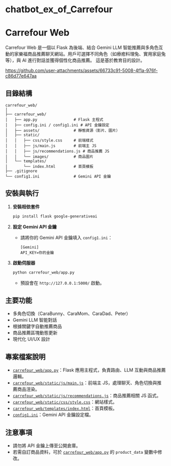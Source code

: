 # chatbot_ex_of_Carrefour

# Carrefour Web

Carrefour Web 是一個以 Flask 為後端、結合 Gemini LLM 智能推薦與多角色互動的家樂福商品推薦聊天網站。用戶可選擇不同角色（如療癒料理兔、實用家庭兔等），與 AI 進行對話並獲得個性化商品推薦。
這是基於教育目的設計。

https://github.com/user-attachments/assets/66733c91-5008-4f1a-976f-c86d77e647aa


## 目錄結構

```
carrefour_web/
│
├── carrefour_web/
│   ├── app.py                # Flask 主程式
│   ├── config.ini / config1.ini # API 金鑰設定
│   ├── assets/               # 靜態資源（影片、圖片）
│   ├── static/
│   │   ├── css/style.css     # 前端樣式
│   │   ├── js/main.js        # 前端主 JS
│   │   ├── js/recommendations.js # 商品推薦 JS
│   │   └── images/           # 商品圖片
│   └── templates/
│       └── index.html        # 首頁模板
├── .gitignore
└── config1.ini               # Gemini API 金鑰
```

## 安裝與執行

1. **安裝相依套件**
    ```sh
    pip install flask google-generativeai
    ```

2. **設定 Gemini API 金鑰**
    - 請將你的 Gemini API 金鑰填入 `config1.ini`：
      ```
      [Gemini]
      API_KEY=你的金鑰
      ```

3. **啟動伺服器**
    ```sh
    python carrefour_web/app.py
    ```
    - 預設會在 `http://127.0.0.1:5000/` 啟動。

## 主要功能

- 多角色切換（CaraBunny、CaraMom、CaraDad、Peter）
- Gemini LLM 智能對話
- 根據關鍵字自動推薦商品
- 商品推薦區塊動態更新
- 現代化 UI/UX 設計

## 專案檔案說明

- [`carrefour_web/app.py`](carrefour_web/app.py)：Flask 應用主程式，負責路由、LLM 互動與商品推薦邏輯。
- [`carrefour_web/static/js/main.js`](carrefour_web/static/js/main.js)：前端主 JS，處理聊天、角色切換與推薦商品渲染。
- [`carrefour_web/static/js/recommendations.js`](carrefour_web/static/js/recommendations.js)：商品推薦相關 JS 函式。
- [`carrefour_web/static/css/style.css`](carrefour_web/static/css/style.css)：網站樣式。
- [`carrefour_web/templates/index.html`](carrefour_web/templates/index.html)：首頁模板。
- [`config1.ini`](config1.ini)：Gemini API 金鑰設定檔。

## 注意事項

- 請勿將 API 金鑰上傳至公開倉庫。
- 若需自訂商品資料，可於 [`carrefour_web/app.py`](carrefour_web/app.py) 的 `product_data` 變數中修改。

